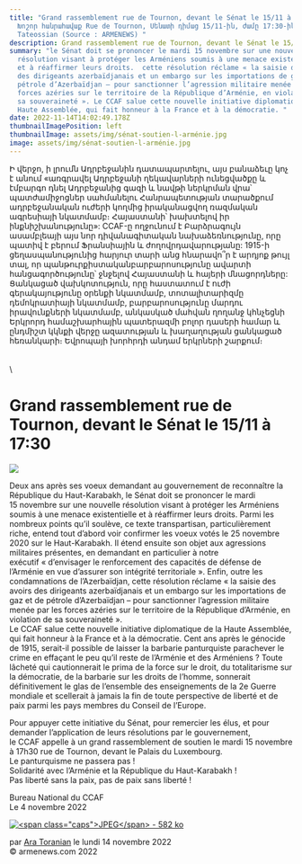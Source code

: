 ```yaml
---
title: "Grand rassemblement rue de Tournon, devant le Sénat le 15/11 à 17:30 -
  Խոշոր հանրահավաք Rue de Tournon, Սենատի դիմաց 15/11-ին, ժամը 17:30-ին: Serge
  Tateossian (Source : ARMENEWS) "
description: Grand rassemblement rue de Tournon, devant le Sénat le 15/11 à 17:30
summary: "le Sénat doit se prononcer le mardi 15 novembre sur une nouvelle
  résolution visant à protéger les Arméniens soumis à une menace existentielle
  et à réaffirmer leurs droits.  cette résolution réclame « la saisie des avoirs
  des dirigeants azerbaïdjanais et un embargo sur les importations de gaz et de
  pétrole d’Azerbaïdjan – pour sanctionner l’agression militaire menée par les
  forces azéries sur le territoire de la République d’Arménie, en violation de
  sa souveraineté ». Le CCAF salue cette nouvelle initiative diplomatique de la
  Haute Assemblée, qui fait honneur à la France et à la démocratie. "
date: 2022-11-14T14:02:49.178Z
thumbnailImagePosition: left
thumbnailImage: assets/img/sénat-soutien-l-arménie.jpg
image: assets/img/sénat-soutien-l-arménie.jpg
---
```

Ի վերջո, ի լրումն Ադրբեջանին դատապարտելու, այս բանաձեւը կոչ է անում «առգրավել Ադրբեջանի ղեկավարների ունեցվածքը և էմբարգո դնել Ադրբեջանից գազի և նավթի ներկրման վրա՝ պատժամիջոցներ սահմանելու Հանրապետության տարածքում ադրբեջանական ուժերի կողմից իրականացվող ռազմական ագրեսիայի նկատմամբ։ Հայաստանի՝ խախտելով իր ինքնիշխանությունը»:
CCAF-ը ողջունում է Բարձրագույն ասամբլեայի այս նոր դիվանագիտական ​​նախաձեռնությունը, որը պատիվ է բերում Ֆրանսիային և ժողովրդավարությանը: 1915-ի ցեղասպանությունից հարյուր տարի անց հնարավո՞ր է արդյոք թույլ տալ, որ պանթուրքիստական ​​բարբարոսությունը ավարտի հանցագործությունը՝ ջնջելով Հայաստանի և հայերի մնացորդները: Ցանկացած վախկոտություն, որը հաստատում է ուժի գերակայությունը օրենքի նկատմամբ, տոտալիտարիզմը դեմոկրատիայի նկատմամբ, բարբարոսությունը մարդու իրավունքների նկատմամբ, անկասկած մահվան ղողանջ կհնչեցնի Երկրորդ համաշխարհային պատերազմի բոլոր դասերի համար և ընդմիշտ կկնքի վերջը ազատության և խաղաղության ցանկացած հեռանկարի։ Եվրոպայի խորհրդի անդամ երկրների շարքում։\
\
\
\
<!--StartFragment-->

# Grand rassemblement rue de Tournon, devant le Sénat le 15/11 à 17:30



![](https://www.armenews.com/IMG/arton97771.jpg)

Deux ans après ses voeux demandant au gouvernement de reconnaître la République du Haut-Karabakh, le Sénat doit se prononcer le mardi 15 novembre sur une nouvelle résolution visant à protéger les Arméniens soumis à une menace existentielle et à réaffirmer leurs droits. Parmi les nombreux points qu’il soulève, ce texte transpartisan, particulièrement riche, entend tout d’abord voir confirmer les voeux votés le 25 novembre 2020 sur le Haut-Karabakh. Il étend ensuite son objet aux agressions militaires présentes, en demandant en particulier à notre exécutif « d’envisager le renforcement des capacités de défense de l’Arménie en vue d’assurer son intégrité territoriale ». Enfin, outre les condamnations de l’Azerbaïdjan, cette résolution réclame « la saisie des avoirs des dirigeants azerbaïdjanais et un embargo sur les importations de gaz et de pétrole d’Azerbaïdjan – pour sanctionner l’agression militaire menée par les forces azéries sur le territoire de la République d’Arménie, en violation de sa souveraineté ».\
Le CCAF salue cette nouvelle initiative diplomatique de la Haute Assemblée, qui fait honneur à la France et à la démocratie. Cent ans après le génocide de 1915, serait-il possible de laisser la barbarie panturquiste parachever le crime en effaçant le peu qu’il reste de l’Arménie et des Arméniens ? Toute lâcheté qui cautionnerait le prima de la force sur le droit, du totalitarisme sur la démocratie, de la barbarie sur les droits de l’homme, sonnerait définitivement le glas de l’ensemble des enseignements de la 2e Guerre mondiale et scellerait à jamais la fin de toute perspective de liberté et de paix parmi les pays membres du Conseil de l’Europe.

Pour appuyer cette initiative du Sénat, pour remercier les élus, et pour demander l’application de leurs résolutions par le gouvernement, le CCAF appelle à un grand rassemblement de soutien le mardi 15 novembre à 17h30 rue de Tournon, devant le Palais du Luxembourg.\
Le panturquisme ne passera pas !\
Solidarité avec l’Arménie et la République du Haut-Karabakh !\
Pas liberté sans la paix, pas de paix sans liberté !

Bureau National du CCAF\
Le 4 novembre 2022

[![\<span class="caps">JPEG\</span> - 582 ko](https://www.armenews.com/local/cache-vignettes/L670xH1006/annoncesenat2-30215.jpg?1667628144)](https://www.armenews.com/IMG/jpg/annoncesenat2.jpg "jpg/annoncesenat2.jpg")

par [Ara Toranian](https://www.armenews.com/spip.php?page=auteur&id_auteur=4) le lundi 14 novembre 2022\
© armenews.com 2022

<!--EndFragment-->